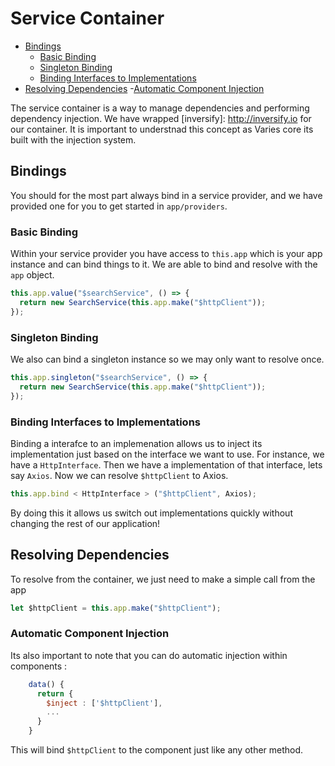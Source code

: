 # Service Container

* [Bindings](#bindings)
  * [Basic Binding](#basic-binding)
  * [Singleton Binding](#singleton-binding)
  * [Binding Interfaces to Implementations](#binding-interfaces-to-implementations)
* [Resolving Dependencies](#resolving-dependencies) -[Automatic Component Injection](#automatic-component-injection)

The service container is a way to manage dependencies and performing dependency injection. We have wrapped [inversify]: http://inversify.io for our container. It is important to understnad this concept as Varies core its built with the injection system.

<a name="bindings"></a>

## Bindings

You should for the most part always bind in a service provider, and we have provided one for you to get started in `app/providers`.

<a name="basic-binding"></a>

### Basic Binding

Within your service provider you have access to `this.app` which is your app instance and can bind things to it. We are able to bind and resolve with the `app` object.

```js
this.app.value("$searchService", () => {
  return new SearchService(this.app.make("$httpClient"));
});
```

<a name="singleton-binding"></a>

### Singleton Binding

We also can bind a singleton instance so we may only want to resolve once.

```js
this.app.singleton("$searchService", () => {
  return new SearchService(this.app.make("$httpClient"));
});
```

<a name="binding-interfaces-to-implementations"></a>

### Binding Interfaces to Implementations

Binding a interafce to an implemenation allows us to inject its implementation just based on the interface we want to use. For instance, we have a `HttpInterface`. Then we have a implementation of that interface, lets say `Axios`. Now we can resolve `$httpClient` to Axios.

```js
this.app.bind < HttpInterface > ("$httpClient", Axios);
```

By doing this it allows us switch out implementations quickly without changing the rest of our application!

<a name="resolving-dependencies"></a>

## Resolving Dependencies

To resolve from the container, we just need to make a simple call from the app

```js
let $httpClient = this.app.make("$httpClient");
```

<a name="automatic-component-injection"></a>

### Automatic Component Injection

Its also important to note that you can do automatic injection within components :

```js
    data() {
	  return {
	  	$inject : ['$httpClient'],
	  	...
	  }
    }
```

This will bind `$httpClient` to the component just like any other method.
